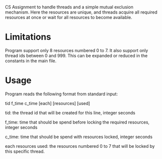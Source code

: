 CS Assignment to handle threads and a simple mutual exclusion mechanism. Here the resources are unique, and threads acquire all required resources at once or wait for all resources to become available.

# Limitations

Program support only 8 resources numbered 0 to 7. It also support only thread ids between 0 and 999. This can be expanded or reduced in the constants in the main file.

# Usage

Program reads the following format from standard input:

tid f_time c_time [each] [resources] [used]

tid: the thread id that will be created for this line, integer seconds

f_time: time that should be spend before locking the required resources, integer seconds

c_time: time that should be spend with resources locked, integer seconds

each resources used: the resources numbered 0 to 7 that will be locked by this specific thread.
